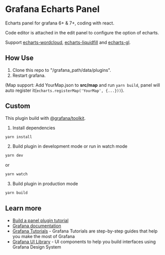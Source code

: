 # Grafana Echarts Panel

Echarts panel for grafana 6+ & 7+, coding with react.

Code editor is attached in the edit panel to configure the option of echarts.

Support [echarts-wordcloud](https://github.com/ecomfe/echarts-wordcloud), [echarts-liquidfill](https://github.com/ecomfe/echarts-liquidfill) and [echarts-gl](https://github.com/ecomfe/echarts-gl).

## How Use

1. Clone this repo to "/grafana_path/data/plugins".
2. Restart grafana.

(Map support: Add YourMap.json to **src/map** and run ``yarn build``, panel will auto register it(``echarts.registerMap('YourMap', {...}))``).

## Custom

This plugin build with [@grafana/toolkit](https://www.npmjs.com/package/@grafana/toolkit).

1. Install dependencies
```BASH
yarn install
```
2. Build plugin in development mode or run in watch mode
```BASH
yarn dev
```
or
```BASH
yarn watch
```
3. Build plugin in production mode
```BASH
yarn build
```

## Learn more
- [Build a panel plugin tutorial](https://grafana.com/tutorials/build-a-panel-plugin)
- [Grafana documentation](https://grafana.com/docs/)
- [Grafana Tutorials](https://grafana.com/tutorials/) - Grafana Tutorials are step-by-step guides that help you make the most of Grafana
- [Grafana UI Library](https://developers.grafana.com/ui) - UI components to help you build interfaces using Grafana Design System
